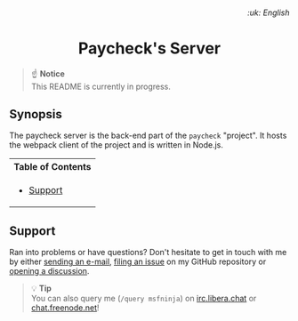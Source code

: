 <h6 align="right">
	<span>:uk: English</span> <!-- &#124; <a href="/README-xx.md">:xx: Xx</a> -->
</h6>

<h1 align="center">
	<span>Paycheck's Server</span><br />
	<!-- Workflow files/badges -->
	<a href="">
		<img alt="" src="" />
	</a>
</h1>

> :point_up: **Notice**<br />
> This README is currently in progress.

## Synopsis

The paycheck server is the back-end part of the `paycheck` "project". It hosts the webpack client of the project and is written in Node.js.

<table/>
	<tr>
		<th>Table of Contents</th>
	</tr>
	<tr>
		<td>
			<ul>
				<li>
					<a href="#support">Support</a>
				</li>
			</ul>
		</td>
	</tr>
</table>

## Support

Ran into problems or have questions? Don't hesitate to get in touch with me by either [sending an e-mail](mailto:msfninja@pm.me), [filing an issue](https://github.com/msfninja/paycheck-server/issues/new/choose) on my GitHub repository or [opening a discussion](https://github.com/msfninja/paycheck-server/discussions/new).

> :bulb: **Tip**<br />
> You can also query me (`/query msfninja`) on [irc.libera.chat](https://libera.chat) or [chat.freenode.net](https://freenode.net)!
